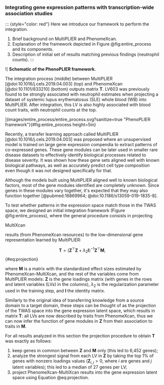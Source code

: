 ### Integrating gene expression patterns with transcription-wide association studies

::: {style="color: red"}
Here we introduce our framework to perform the integration.

 1. Brief background on MultiPLIER and PhenomeXcan.
 1. Explanation of the framework depicted in Figure @fig:entire_process and its components.
 1. Description of initial set of results matching previous findings (neutrophil counts).
:::


![
**Schematic of the PhenoPLIER framework.**
<!--  -->
The integration process (middle) between MultiPLIER [@doi:10.1016/j.cels.2019.04.003] (top) and
PhenomeXcan [@doi:10.1101/833210] (bottom) outputs matrix $\mathbf{T}$. LV603 was previously
found to be strongly associated with neutrophil estimates when projecting a dataset of systemic
lupus erythematosus (SLE) whole blood (WB) into MultiPLIER. After integration, this LV is also
highly associated with blood count traits, with neutrophil counts at the top.
<!--  -->
](images/entire_process/entire_process.svg?sanitize=true "PhenoPLIER
framework"){#fig:entire_process height=5in}

Recently, a transfer learning approach called MultiPLIER [@doi:10.1016/j.cels.2019.04.003] was proposed where an
unsupervised model is trained on large gene expression compendia to extract patterns of co-expressed
genes. These gene modules can be later used in smaller rare disease datasets to effectively
identify biological processes related to disease severity. It was shown how these gene sets aligned
well with known biological pathways, as well as accurately predict cell type composition even though
it was not designed specifically for that.
<!--  -->
Although the models built using MultiPLIER aligned well to known biological factors, most of the
gene modules identified are completely unknown. Since genes in these modules vary together, it's
expected that they may also function together [@pubmed:16869964; @doi:10.1186/s13059-019-1835-8].
<!--  -->
To test whether patterns in the expression space match those in the TWAS space, we designed an
initial integration framework (Figure @fig:entire_process), where the general procedure
consists in projecting
<!--  -->
MultiXcan
<!--  -->
results (from PhenomeXcan resources) to the low-dimensional gene representation learned by MultiPLIER:

$$\mathbf{T} = (\mathbf{Z}^{\top} \mathbf{Z} + \lambda_{2} \mathbf{I})^{-1} \mathbf{Z}^{\top} \mathbf{M},$$ {#eq:projection}

where $\mathbf{M}$ is a matrix with the standardized effect sizes estimated by PhenomeXcan-MultiXcan,
and the rest of the variables come from MultiPLIER models: $\mathbf{Z}$ is the gene
loadings matrix (with genes in the rows and latent variables (LVs) in the columns), $\lambda_2$ is the
regularization parameter used in the training step, and $\mathbf{I}$ the identity matrix.
<!--  -->
Similarly to the original idea of transferring knowledge from a source domain to a target domain,
these steps can be thought of as the projection of the TWAS space into the gene expression latent
space, which results in matrix $\mathbf{T}$: all LVs are now described by traits from
PhenomeXcan, thus we can now infer the function of gene modules in $\mathbf{Z}$ from their association
to traits in $\mathbf{M}$.
<!--  -->
For all results analyzed in this section the projection procedure to obtain $\mathbf{T}$ was exactly
as follows:
1) keep genes in common between $\mathbf{Z}$ and $\mathbf{M}$ only (this led to 6,452 genes);
2) analyze the strongest signal from each LV in $\mathbf{Z}$ by taking the top 1\% of genes with
nonzero loadings values ($\mathbf{Z}_{i,j} > 0$, where $i$ are genes and $j$ latent variables);
this led to a median of 27 genes per LV;
3) project PhenomeXcan-MultiXcan results into the gene expression latent space using
Equation @eq:projection.
